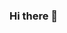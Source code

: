 ### Hi there 👋

<!--
Know a little about me:
[Avatar]: https://drive.google.com/file/d/1L-Y1mPl1Pojd9bpRCpVgqhyah9yTxeBH/view?usp=sharing "Yocelin avatar"

- 🔭 I’m currently working on *Konfio* as a Backend Developer at the Chain team.
- 🌱 I’m currently learning *Elixir* and *Swift*
- 👯 I’m looking to collaborate on social projects to improve our world and close the gender gap.
- 🤔 I’m looking for help with *Devops* understanding. I really really need to improve that.
- 💬 Ask me about my savage dog and how her therapy me when I am sad
        Aboud that How much sad makes you the SAT. Make the [QUIZ](chain.inc/quiz)
- 📫 How to reach me: Mail me at gr.yocelin@gmail.com or garcia_romero.y@hotmail.com
- 😄 Pronouns: her /she 
- ⚡ Fun fact: I have a thyroid disease that makes me swoon. But don't worry I always advise someone before past out

Even if I am a shy person, I have a top-secret. When I am not working, I usually being a superhero.
With my team the watermelons

[Watermelons]: https://drive.google.com/file/d/1vYsl9T8Xfn7Y1P89U1JpvWZ86zaHM5Fw/view?usp=sharing "Watermelons"

I fight versus terrible enemies like the not desired 500 error code and other requests villains

[Bug]: https://drive.google.com/file/d/1bi4poYdq5TqJWwuo2bmJKauM2_BBQEFd/view?usp=sharing "Bug"

-->
